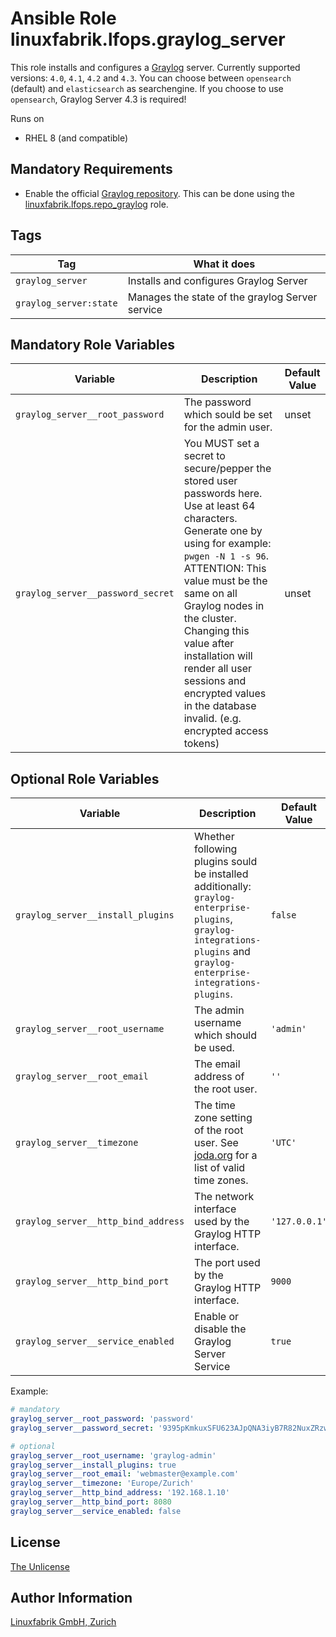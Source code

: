 # Ansible Role linuxfabrik.lfops.graylog_server

This role installs and configures a [Graylog](https://www.graylog.org) server. Currently supported versions: `4.0`, `4.1`, `4.2` and `4.3`.
You can choose between `opensearch` (default) and `elasticsearch` as searchengine. If you choose to use `opensearch`, Graylog Server 4.3 is required!

Runs on

* RHEL 8 (and compatible)


## Mandatory Requirements

* Enable the official [Graylog repository](https://docs.graylog.org/docs/centos). This can be done using the [linuxfabrik.lfops.repo_graylog](https://github.com/Linuxfabrik/lfops/tree/main/roles/repo_graylog) role.


## Tags

| Tag                     | What it does                                    |
| ---                     | ------------                                    |
| `graylog_server`        | Installs and configures Graylog Server          |
| `graylog_server:state`  | Manages the state of the graylog Server service |


## Mandatory Role Variables

| Variable | Description | Default Value |
| -------- | ----------- | ------------- |
| `graylog_server__root_password` | The password which sould be set for the admin user. | unset |
| `graylog_server__password_secret` | You MUST set a secret to secure/pepper the stored user passwords here. Use at least 64 characters. Generate one by using for example: `pwgen -N 1 -s 96`. ATTENTION: This value must be the same on all Graylog nodes in the cluster. Changing this value after installation will render all user sessions and encrypted values in the database invalid. (e.g. encrypted access tokens) | unset |


## Optional Role Variables

| Variable | Description | Default Value |
| -------- | ----------- | ------------- |
| `graylog_server__install_plugins` | Whether following plugins sould be installed additionally: `graylog-enterprise-plugins`, `graylog-integrations-plugins` and `graylog-enterprise-integrations-plugins`. | `false` |
| `graylog_server__root_username` | The admin username which should be used. | `'admin'` |
| `graylog_server__root_email` | The email address of the root user. | `''` |
| `graylog_server__timezone` | The time zone setting of the root user. See [joda.org](http://www.joda.org/joda-time/timezones.html) for a list of valid time zones. | `'UTC'` |
| `graylog_server__http_bind_address` | The network interface used by the Graylog HTTP interface. | `'127.0.0.1'` |
| `graylog_server__http_bind_port` | The port used by the Graylog HTTP interface. | `9000` |
| `graylog_server__service_enabled` | Enable or disable the Graylog Server Service | `true` |


Example:
```yaml
# mandatory
graylog_server__root_password: 'password'
graylog_server__password_secret: '9395pKmkuxSFU623AJpQNA3iyB7R82NuxZRzw19C3m3YXnE62Ky8me7eg9Z1TzwC'

# optional
graylog_server__root_username: 'graylog-admin'
graylog_server__install_plugins: true
graylog_server__root_email: 'webmaster@example.com'
graylog_server__timezone: 'Europe/Zurich'
graylog_server__http_bind_address: '192.168.1.10'
graylog_server__http_bind_port: 8080
graylog_server__service_enabled: false
```


## License

[The Unlicense](https://unlicense.org/)


## Author Information

[Linuxfabrik GmbH, Zurich](https://www.linuxfabrik.ch)
